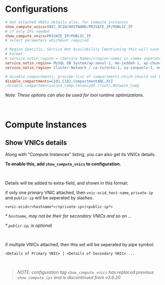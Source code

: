 
# Configurations

```ini
# Get attached VNICs details also, for Compute instances
show_compute_vnics=VNIC_OCID/HOSTNAME/PRIVATE_IP/PUBLIC_IP
# if only IPs needed
show_compute_vnics=PRIVATE_IP/PUBLIC_IP
# select parameters whichever required

# Region Specific, Service Not Availability [mentioning this will save process time]
# Format:
# service_notin_region = <Service Name>/<region-names in comma seperated>
service_notin_region= MySQL DB System/ap-seoul-1, me-jeddah-1, ap-chuncheon-1, ca-montreal-1, eu-frankfurt-1, us-phoenix-1, uk-london-1, ap-tokyo-1, ap-sydney-1, ap-osaka-1, ap-melbourne-1, eu-amsterdam-1
service_notin_region= Cluster Network / ca-toronto-1, sa-saopaulo-1, eu-zurich-1, ap-mumbai-1, ap-hyderabad-1, ap-seoul-1, me-jeddah-1, ap-chuncheon-1, ca-montreal-1

# disable_compartments, provide list of compartments which should not be scanned in comma seperated
disable_compartments=C101,C102,CompartmentABC,XYZ
;disable_compartments=Lina_Comp,tenancy05 (root),Network_Comp
```

 _Note: These options can also be used for tool runtime optimizations._

&nbsp;
&nbsp;

# Compute Instances

## Show VNICs details

Along with "Compute Instances" listing, you can also get its VNICs details.

**To enable this, add `show_compute_vnics` to configuration.**

&nbsp;
&nbsp;

Details will be added to extra-field, and shown in this format:

if only one primary VNIC attached, then `vnic-ocid`, `host-name`, `private-ip` and `public-ip` will be seperated by slashes.
```
<vnic-ocid>/<hostname*>/<private-ip>/<public-ip*>
```

_\* `hostname`, may not be their for secondary VNICs and so on ..._

_\* `public-ip`, is optional_

&nbsp;

if multiple VNICs attached, then this set will be seperated by pipe symbol.
```
<Details of Primary VNIC> | <Details of Secondary VNIC> ...
```

<br />

> _NOTE: configuration tag `show_compute_vnics` has replaced previous `show_compute_ips` and is discontinued from v3.6.20_